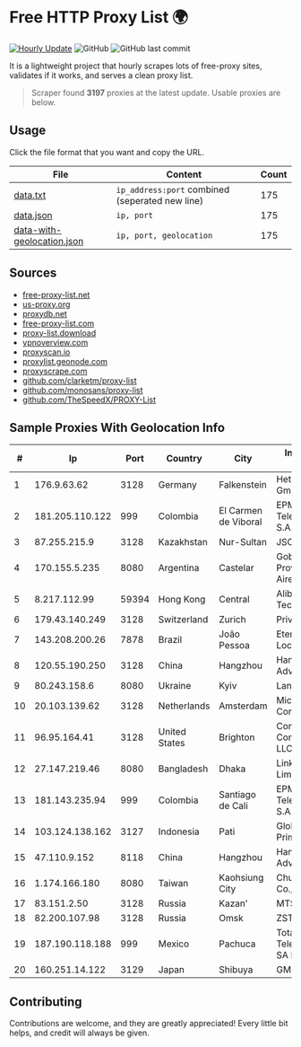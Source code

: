
# Free HTTP Proxy List 🌍

[![Hourly Update](https://github.com/mertguvencli/http-proxy-list/actions/workflows/main.yml/badge.svg?branch=main)](https://github.com/mertguvencli/http-proxy-list/actions/workflows/main.yml)
![GitHub](https://img.shields.io/github/license/mertguvencli/http-proxy-list)
![GitHub last commit](https://img.shields.io/github/last-commit/mertguvencli/http-proxy-list)

It is a lightweight project that hourly scrapes lots of free-proxy sites, validates if it works, and serves a clean proxy list.


> Scraper found **3197** proxies at the latest update. Usable proxies are below.

## Usage

Click the file format that you want and copy the URL.


|File|Content|Count|
|----|-------|-----|
|[data.txt](https://raw.githubusercontent.com/mertguvencli/http-proxy-list/main/proxy-list/data.txt)|`ip_address:port` combined (seperated new line)|175|
|[data.json](https://raw.githubusercontent.com/mertguvencli/http-proxy-list/main/proxy-list/data.json)|`ip, port`|175|
|[data-with-geolocation.json](https://raw.githubusercontent.com/mertguvencli/http-proxy-list/main/proxy-list/data-with-geolocation.json)|`ip, port, geolocation`|175|

## Sources

* [free-proxy-list.net](https://free-proxy-list.net)
* [us-proxy.org](https://www.us-proxy.org)
* [proxydb.net](http://proxydb.net)
* [free-proxy-list.com](https://free-proxy-list.com/?page=&port=&type%5B%5D=http&type%5B%5D=https&up_time=0&search=Search)
* [proxy-list.download](https://www.proxy-list.download/HTTP)
* [vpnoverview.com](https://vpnoverview.com/privacy/anonymous-browsing/free-proxy-servers)
* [proxyscan.io](https://www.proxyscan.io)
* [proxylist.geonode.com](https://proxylist.geonode.com/api/proxy-list?limit=300&page=1&sort_by=lastChecked&sort_type=desc&protocols=http,https)
* [proxyscrape.com](https://api.proxyscrape.com/v2/?request=displayproxies&protocol=http&timeout=10000&country=all&ssl=all&anonymity=all)
* [github.com/clarketm/proxy-list](https://raw.githubusercontent.com/clarketm/proxy-list/master/proxy-list-raw.txt)
* [github.com/monosans/proxy-list](https://raw.githubusercontent.com/monosans/proxy-list/main/proxies/http.txt)
* [github.com/TheSpeedX/PROXY-List](https://raw.githubusercontent.com/TheSpeedX/PROXY-List/master/http.txt)


## Sample Proxies With Geolocation Info

|#|Ip|Port|Country|City|Internet Service Provider|
|-|--|----|-------|----|-------------------------|
|1|176.9.63.62|3128|Germany|Falkenstein|Hetzner Online GmbH|
|2|181.205.110.122|999|Colombia|El Carmen de Viboral|EPM Telecomunicaciones S.A. E.S.P.|
|3|87.255.215.9|3128|Kazakhstan|Nur-Sultan|JSC Transtelecom|
|4|170.155.5.235|8080|Argentina|Castelar|Gobernacion de la Provincia de Buenos Aires|
|5|8.217.112.99|59394|Hong Kong|Central|Alibaba (US) Technology Co., Ltd.|
|6|179.43.140.249|3128|Switzerland|Zurich|Private Layer INC|
|7|143.208.200.26|7878|Brazil|João Pessoa|Eternal VÔdeo Locadora Ltda|
|8|120.55.190.250|3128|China|Hangzhou|Hangzhou Alibaba Advertising Co|
|9|80.243.158.6|8080|Ukraine|Kyiv|Lanet Network|
|10|20.103.139.62|3128|Netherlands|Amsterdam|Microsoft Corporation|
|11|96.95.164.41|3128|United States|Brighton|Comcast Cable Communications, LLC|
|12|27.147.219.46|8080|Bangladesh|Dhaka|Link3 Technologies Limited|
|13|181.143.235.94|999|Colombia|Santiago de Cali|EPM Telecomunicaciones S.A. E.S.P.|
|14|103.124.138.162|3127|Indonesia|Pati|Global Media Data Prima|
|15|47.110.9.152|8118|China|Hangzhou|Hangzhou Alibaba Advertising Co|
|16|1.174.166.180|8080|Taiwan|Kaohsiung City|Chunghwa Telecom Co., Ltd.|
|17|83.151.2.50|3128|Russia|Kazan’|MTS PJSC|
|18|82.200.107.98|3128|Russia|Omsk|ZSTTK|
|19|187.190.118.188|999|Mexico|Pachuca|Total Play Telecomunicaciones SA De CV|
|20|160.251.14.122|3129|Japan|Shibuya|GMO Internet, Inc|



## Contributing

Contributions are welcome, and they are greatly appreciated! Every
little bit helps, and credit will always be given.

